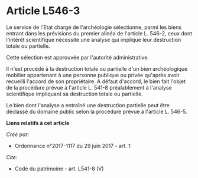 # Article L546-3

Le service de l'Etat chargé de l'archéologie sélectionne, parmi les biens entrant dans les prévisions du premier alinéa de
l'article L. 546-2, ceux dont l'intérêt scientifique nécessite une analyse qui implique leur destruction totale ou
partielle. 

Cette sélection est approuvée par l'autorité administrative. 

Il n'est procédé à la destruction totale ou partielle d'un bien archéologique mobilier appartenant à une personne publique ou
privée qu'après avoir recueilli l'accord de son propriétaire. A défaut d'accord, le bien fait l'objet de la procédure prévue
à l'article L. 541-8 préalablement à l'analyse scientifique impliquant sa destruction totale ou partielle. 

Le bien dont l'analyse a entraîné une destruction partielle peut être déclassé du domaine public selon la procédure prévue à
l'article L. 546-5.

**Liens relatifs à cet article**

_Créé par_:

  - Ordonnance n°2017-1117 du 29 juin 2017 - art. 1

_Cite_:

  - Code du patrimoine - art. L541-8 (V)
